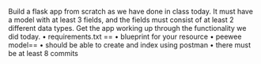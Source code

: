 Build a flask app from scratch as we have done in class today.
It must have a model with at least 3 fields, and the fields must consist of at least 2 different data types.  Get the app working up through the functionality we did today.
• requirements.txt ==
• blueprint for your resource
• peewee model==
• should be able to create and index using postman
• there must be at least 8 commits